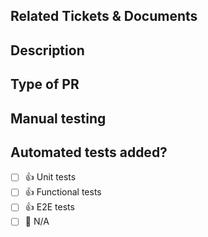 
## Related Tickets & Documents

<!--
Add task/issue you were working on and any other documents.
-->

## Description

<!--
Please do not leave this blank!
Summary of the change or issues fixed.
-->

## Type of PR

<!-- Remove the comment blocks to uncomment all applicable types -->

<!-- - 🍕 New feature -->
<!-- - 🐛 Bug Fix -->
<!-- - 🚀 Enhancement -->
<!-- - 🚧 Maintenance -->
<!-- - 🏗️ Other: [Specify your type] -->

## Manual testing

<!--  Outline manual tests performed to verify the changes.
Attach any Screenshots 📸
-->

## Automated tests added?

<!-- Add an 'X' in the box to check them. ex: [x]  -->

- [ ] 👍 Unit tests
- [ ] 👍 Functional tests
- [ ] 👍 E2E tests
- [ ] 🙅 N/A
